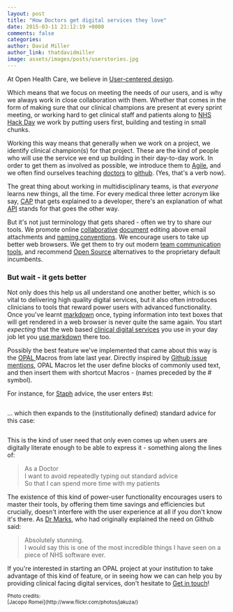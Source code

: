 ```yaml
---
layout: post
title: "How Doctors get digital services they love"
date: 2015-03-11 21:12:19 +0000
comments: false
categories: 
author: David Miller
author_link: thatdavidmiller
image: assets/images/posts/userstories.jpg
---
```


At Open Health Care, we believe in
[User-centered design](https://www.gov.uk/service-manual/user-centred-design).

Which means that we focus on meeting the needs of our users, and is why we
always work in close collaboration with them. Whether that comes in the 
form of making sure that our clinical champions are present at every sprint 
meeting, or working hard to get clinical staff and patients along to
[NHS Hack Day](http://nhshackday.com) we work by putting users first, building
and testing in small chunks.

Working this way means that generally when we work on a project, we identify 
clinical champion(s) for that project. These are the kind of people who will use the service
we end up building in their day-to-day work. In order to get them as involved as
possible, we introduce them to [Agile](https://www.gov.uk/service-manual/agile), 
and we often find ourselves teaching [doctors](https://github.com/GabPoll) to 
[github](https://github.com/michaeledwardmarks). (Yes, that's a verb now).

The great thing about working in multidisciplinary teams, is that *everyone* learns
new things, all the time. For every medical three letter acronym like say, 
[CAP](http://en.wikipedia.org/wiki/Community-acquired_pneumonia) that gets explained 
to a developer, there's an explanation of what 
[API](http://en.wikipedia.org/wiki/Application_programming_interface) stands for that goes the
other way.

But it's not just terminology that gets shared - often we try to share our tools. We
promote online 
[collaborative](http://www.google.co.uk/docs/about/) 
[document](http://hackpad.com/) editing above email attachments and
[naming conventions](http://thedoghousediaries.com/5964). We encourage users to take 
up better web browsers. We get them to try out modern
[team communication](https://slack.com/) [tools](http://appear.in), and recommend [Open Source](http://www.rstudio.com/)
alternatives to the proprietary default incumbents.

### But wait - it gets better

Not only does this help us all understand one another better, which is so vital to delivering 
high quality digital services, but it also often introduces clinicians to tools that reward 
power users with advanced functionality. Once you've learnt
[markdown](https://help.github.com/articles/github-flavored-markdown/) once, typing information
into text boxes that will get rendered in a web browser is never quite the same again. You start 
*expecting* that the web based [clinical digital services](http://opal.openhealthcare.org.uk) 
you use in your day job let you [use markdown](https://github.com/openhealthcare/opal/blob/823de649ddee6c13803264d929ece3ae171104c5/opal/static/js/opal/opaldown.js)
there too.

Possibly the best feature we've implemented that came about this way is the 
[OPAL ](http://opal.openhealthcare.org.uk)
Macros from 
late last year. Directly inspired by [Github issue mentions](https://github.com/blog/957-introducing-issue-mentions),
OPAL Macros let the user define blocks of commonly used text, and then insert them with shortcut Macros - 
(names preceded by the # symbol). 

For instance, for [Staph](http://en.wikipedia.org/wiki/Staphylococcus_aureus) advice, the user enters #st: 

<img class="img-responsive" src="/assets/images/features/macro.pre.png" alt="" />

... which then expands to the (institutionally defined) standard advice for this case: 

<img class="img-responsive" src="/assets/images/features/macro.post.png" alt="" />

This is the kind of user need that only even comes up when users are digitally literate enough to
be able to express it - something along the lines of:

<blockquote class="custom-quote"><p><i class="fa fa-user-md fa-3x"></i>
As a Doctor <br />
I want to avoid repeatedly typing out standard advice <br />
So that I can spend more time with my patients
</p></blockquote>

The existence of this kind of power-user functionality encourages users to master their tools, by
offering them time savings and efficiencies but crucially, doesn't interfere with the user experience at all if you 
don't know it's there. As
[Dr Marks](https://github.com/michaeledwardmarks), who had originally explained the need on
Github said:

<blockquote class="custom-quote"><p><i class="fa fa-quote-left"></i>
Absolutely stunning.<br/>
I would say this is one of the most incredible things I have seen on a piece of NHS software ever.
</p></blockquote>

If you're interested in starting an OPAL project at your institution to take advantage of this kind 
of feature, or in seeing how we can can help you by providing clinical facing digital services,
don't hesitate to [Get in touch](/contact.html)!

<small>
Photo credits: <br />
[Jacopo Romei](http://www.flickr.com/photos/jakuza/)<br />
</small>
